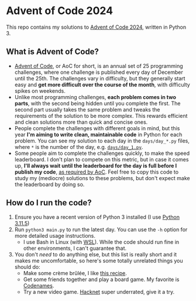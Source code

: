 # Advent of Code 2024

This repo contains my solutions to [Advent of Code 2024](<https://adventofcode.com/2024>), written in Python 3.

## What is Advent of Code?

* [Advent of Code](<https://adventofcode.com/>), or AoC for short, is an annual set of 25 programming challenges, where one challenge is published every day of December until the 25th.
The challenges vary in difficulty, but they generally start easy and **get more difficult over the course of the month**, with difficulty spikes on weekends.  
* Unlike most programming challenges, **each problem comes in two parts**, with the second being hidden until you complete the first. The second part usually takes the same problem and tweaks the requirements of the solution to be more complex. This rewards efficient and clean solutions more than quick and concise ones.  
* People complete the challenges with different goals in mind, but this year **I'm aiming to write clean, maintainable code** in Python for each problem. You can see my solution to each day in the `days/day_*.py` files, where `*` is the number of the day, e.g. [`days/day_1.py`](days/day_1.py).
* Some people aim to complete the challenges quickly, to make the speed leaderboard. I don't plan to compete on this metric, but in case it comes up, **I'll always wait until the
leaderboard for the day is full before I publish my code**, [as required by AoC](<https://adventofcode.com/2024/about#faq_streaming>). Feel free to copy this code to study my (mediocre) solutions to these problems, but don't expect make the leaderboard by doing so.

## How do I run the code?

1. Ensure you have a recent version of Python 3 installed (I use [Python 3.11.5](<https://www.python.org/downloads/release/python-3115/>))
2. Run `python3 main.py` to run the latest day. You can use the `-h` option for more detailed usage instructions.  
   * I use Bash in Linux (with [WSL](<https://learn.microsoft.com/en-us/windows/wsl/install>)). While the code should run fine in other environments, I can't guarantee that.
3. You don't *need* to do anything else, but this list is really short and it makes me uncomfortable, so here's some totally unrelated things you should do:
   * Make some crème brûlée, I like [this recipe](<https://www.kingarthurbaking.com/recipes/classic-creme-brulee-recipe>).
   * Get some friends together and play a board game. My favorite is [Codenames](<https://boardgamegeek.com/boardgame/178900/codenames>).
   * Try a new video game. [Hacknet](<https://store.steampowered.com/app/365450/Hacknet/>) super underrated, give it a try.
